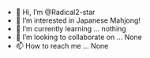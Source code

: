 - 👋 Hi, I’m @Radical2-star
- 👀 I’m interested in Japanese Mahjong!
- 🌱 I’m currently learning ... nothing
- 💞️ I’m looking to collaborate on ... None
- 📫 How to reach me ... None

<!---
Radical2-star/Radical2-star is a ✨ special ✨ repository because its `README.md` (this file) appears on your GitHub profile.
You can click the Preview link to take a look at your changes.
--->
